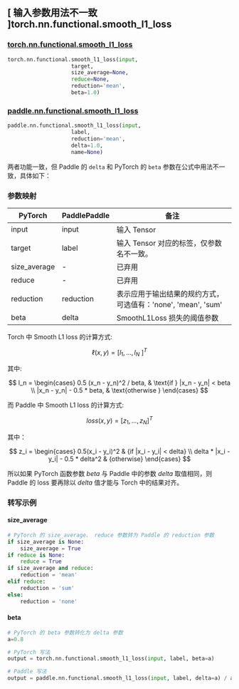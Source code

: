 ##  [ 输入参数用法不一致 ]torch.nn.functional.smooth_l1_loss

### [torch.nn.functional.smooth_l1_loss](https://pytorch.org/docs/stable/generated/torch.nn.functional.smooth_l1_loss.html)

```python
torch.nn.functional.smooth_l1_loss(input,
                    target,
                    size_average=None,
                    reduce=None,
                    reduction='mean',
                    beta=1.0)
```

### [paddle.nn.functional.smooth_l1_loss](https://www.paddlepaddle.org.cn/documentation/docs/zh/develop/api/paddle/nn/functional/smooth_l1_loss_cn.html#smooth-l1-loss)

```python
paddle.nn.functional.smooth_l1_loss(input,
                    label,
                    reduction='mean',
                    delta=1.0,
                    name=None)
```

两者功能一致，但 Paddle 的 `delta` 和 PyTorch 的 `beta` 参数在公式中用法不一致，具体如下：

### 参数映射

| PyTorch       | PaddlePaddle | 备注                                                   |
| ------------- | ------------ | ------------------------------------------------------ |
| input          | input         | 输入 Tensor                                     |
| target          | label         | 输入 Tensor 对应的标签，仅参数名不一致。                                |
| size_average          | -         | 已弃用                                      |
| reduce          | -         | 已弃用                                     |
| reduction          | reduction         | 表示应用于输出结果的规约方式，可选值有：'none', 'mean', 'sum'   |
| beta          | delta         | SmoothL1Loss 损失的阈值参数                       |

Torch 中 Smooth L1 loss 的计算方式:

$$
\ell(x, y) = \left [l_1, ..., l_N\ \right ]^T
$$

其中:

$$
l_n = \begin{cases}
0.5 (x_n - y_n)^2 / beta, & \text{if } |x_n - y_n| < beta \\
|x_n - y_n| - 0.5 * beta, & \text{otherwise }
\end{cases}
$$

而 Paddle 中 Smooth L1 loss 的计算方式:

$$
loss(x,y)  = \left [ z_1, ..., z_N \right ]^T
$$

其中：

$$
z_i = \begin{cases}
        0.5(x_i - y_i)^2 & {if |x_i - y_i| < delta} \\
        delta * |x_i - y_i| - 0.5 * delta^2 & {otherwise}
        \end{cases}
$$

所以如果 PyTorch 函数参数 $beta$ 与 Paddle 中的参数 $delta$ 取值相同，则 Paddle 的 loss 要再除以 $delta$ 值才能与 Torch 中的结果对齐。


### 转写示例

#### size_average


```python
# PyTorch 的 size_average、 reduce 参数转为 Paddle 的 reduction 参数
if size_average is None:
    size_average = True
if reduce is None:
    reduce = True
if size_average and reduce:
    reduction = 'mean'
elif reduce:
    reduction = 'sum'
else:
    reduction = 'none'
```

#### beta
```python
# PyTorch 的 beta 参数转化为 delta 参数
a=0.8

# PyTorch 写法
output = torch.nn.functional.smooth_l1_loss(input, label, beta=a)

# Paddle 写法
output = paddle.nn.functional.smooth_l1_loss(input, label, delta=a) / a
```
